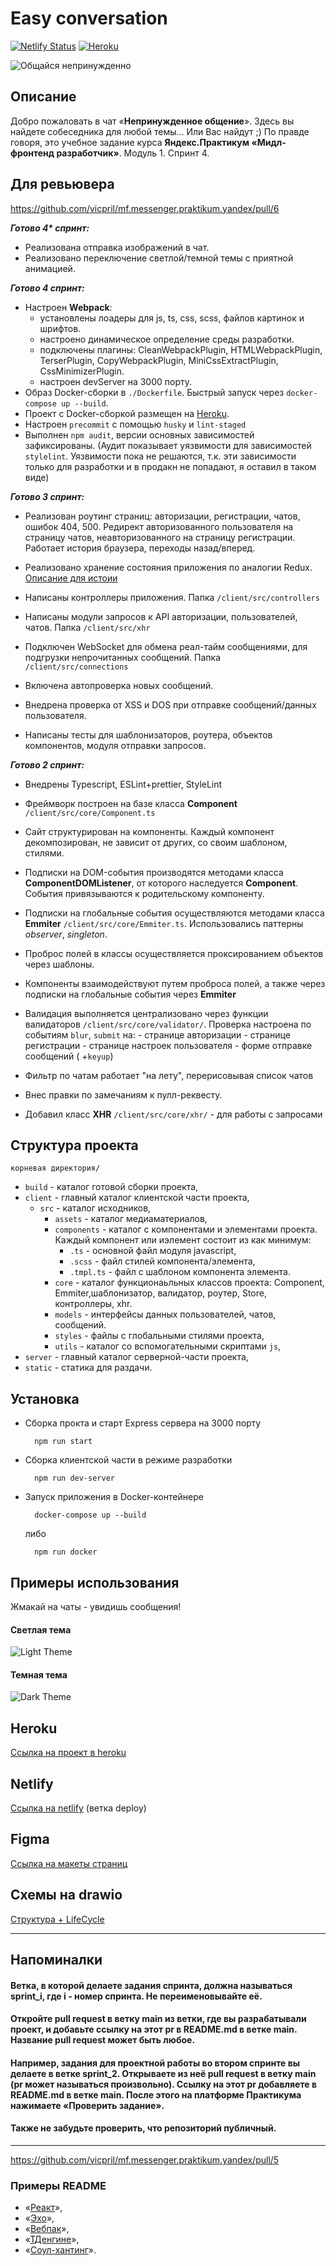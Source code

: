 # Easy conversation

[![Netlify Status](https://api.netlify.com/api/v1/badges/cc37130e-3551-46c1-9f0d-68ce33b86df0/deploy-status)](https://app.netlify.com/sites/keen-gates-c91a4b/deploys) [![Heroku](https://heroku-badge.herokuapp.com/?app=es-chat-app)](https://es-chat-app.herokuapp.com/)

![Общайся непринужденно](https://robohash.org/illoadipisciconsequuntur.png?size=200x200&set=set1)

## Описание

Добро пожаловать в чат «**Непринужденное общение**». Здесь вы найдете собеседника для любой темы… Или Вас найдут ;)
По правде говоря, это учебное задание курса **Яндекс.Практикум «Мидл-фронтенд разработчик»**. Модуль 1. Спринт 4.

## Для ревьювера

https://github.com/vicpril/mf.messenger.praktikum.yandex/pull/6

**_Готово 4\* спринт:_**

-  Реализована отправка изображений в чат.
-  Реализовано переключение светлой/темной темы с приятной анимацией.

**_Готово 4 спринт:_**

-  Настроен **Webpack**:
   -  установлены лоадеры для js, ts, css, scss, файлов картинок и шрифтов.
   -  настроено динамическое определение среды разработки.
   -  подключены плагины: CleanWebpackPlugin, HTMLWebpackPlugin, TerserPlugin, CopyWebpackPlugin, MiniCssExtractPlugin, CssMinimizerPlugin.
   -  настроен devServer на 3000 порту.
-  Образ Docker-сборки в `./Dockerfile`. Быстрый запуск через `docker-compose up --build`.
-  Проект с Docker-сборкой размещен на [Heroku](https://es-chat-app.herokuapp.com/).
-  Настроен `precommit` с помощью `husky` и `lint-staged`
-  Выполнен `npm audit`, версии основных зависимостей зафиксированы. (Аудит показывает уязвимости для зависимостей `stylelint`. Уязвимости пока не решаются, т.к. эти зависимости только для разработки и в продакн не попадают, я оставил в таком виде)

**_Готово 3 спринт:_**

-  Реализован роутинг страниц: авторизации, регистрации, чатов, ошибок 404, 500.
   Редирект авторизованного пользователя на страницу чатов, неавторизованного на страницу регистрации.
   Работает история браузера, переходы назад/вперед.

-  Реализовано хранение состояния приложения по аналогии Redux. [Описание для истоии](https://yandex-students.slack.com/archives/C01ULNXB2HK/p1619947642074100?thread_ts=1619859734.055200&cid=C01ULNXB2HK)

-  Написаны контроллеры приложения. Папка `/client/src/controllers`
-  Написаны модули запросов к API авторизации, пользователей, чатов. Папка `/client/src/xhr`
-  Подключен WebSocket для обмена реал-тайм сообщениями, для подгрузки непрочитанных сообщений. Папка `/client/src/connections`
-  Включена автопроверка новых сообщений.
-  Внедрена проверка от XSS и DOS при отправке сообщений/данных пользователя.
-  Написаны тесты для шаблонизаторов, роутера, объектов компонентов, модуля отправки запросов.

**_Готово 2 спринт:_**

-  Внедрены Typescript, ESLint+prettier, StyleLint
-  Фреймворк построен на базе класса **Component** `/client/src/core/Component.ts`
-  Сайт структурирован на компоненты. Каждый компонент декомпозирован, не зависит от других, со своим шаблоном, стилями.
-  Подписки на DOM-события производятся методами класса **ComponentDOMListener**, от которого наследуется **Component**. События привязываются к родительскому компоненту.
-  Подписки на глобальные события осуществляются методами класса **Emmiter** `/client/src/core/Emmiter.ts`. Использовались паттерны _observer_, _singleton_.
-  Проброс полей в классы осуществляется проксированием объектов через шаблоны.
   <TagName bind:prop="somepropfromcomponent"></TagName>
-  Компоненты взаимодействуют путем проброса полей, а также через подписки на глобальные события через **Emmiter**

-  Валидация выполняется централизовано через функции валидаторов `/client/src/core/validator/`. Проверка настроена по событиям `blur`, `submit` на: - странице авторизации - странице регистрации - странице настроек пользователя - форме отправке сообщений ( +`keyup`)

-  Фильтр по чатам работает "на лету", перерисовывая список чатов
-  Внес правки по замечаниям к пулл-реквесту.
-  Добавил класс **XHR** `/client/src/core/xhr/` - для работы с запросами

## Структура проекта

`корневая директория/`

-  `build` - каталог готовой сборки проекта,
-  `client` - главный каталог клиентской части проекта,
   -  `src` - каталог исходников,
      -  `assets` - каталог медиаматериалов,
      -  `components` - каталог с компонентами и элементами проекта. Каждый компонент или иэлемент состоит из как минимум:
         -  `.ts` - основной файл модуля javascript,
         -  `.scss` - файл стилей компонента/элемента,
         -  `.tmpl.ts` - файл с шаблоном компонента элемента.
      -  `core` - каталог функционаьльных классов проекта: Component, Emmiter,шаблонизатор, валидатор, роутер, Store, контроллеры, xhr.
      -  `models` - интерфейсы данных пользователей, чатов, сообщений.
      -  `styles` - файлы с глобальными стилями проекта,
      -  `utils` - каталог со вспомогательными скриптами `js`,
-  `server` - главный каталог серверной-части проекта,
-  `static` - статика для раздачи.

## Установка

-  Сборка прокта и старт Express сервера на 3000 порту

         npm run start

-  Сборка клиентской части в режиме разработки

         npm run dev-server

-  Запуск приложения в Docker-контейнере

         docker-compose up --build

   либо

         npm run docker

## **Примеры использования**

Жмакай на чаты - увидишь сообщения!

#### Светлая тема

![Light Theme](screenshots/light-theme.png)

#### Темная тема

![Dark Theme](screenshots/dark-theme.png)

## Heroku

[Ссылка на проект в heroku](https://es-chat-app.herokuapp.com/)

## Netlify

[Ссылка на netlify](https://keen-gates-c91a4b.netlify.app/) (ветка deploy)

## Figma

[Ссылка на макеты страниц](https://www.figma.com/file/4EHI7pSzvl3b5SrxIutW21/Chat-Copy?node-id=0%3A1)

## Схемы на drawio

[Структура + LifeCycle](https://drive.google.com/file/d/1rwi9dgw6X8VuwrvWYuE2SwFqzjCtea8p/view?usp=sharing)

---

## Напоминалки

#### Ветка, в которой делаете задания спринта, должна называться sprint_i, где i - номер спринта. Не переименовывайте её.

#### Откройте pull request в ветку main из ветки, где вы разрабатывали проект, и добавьте ссылку на этот pr в README.md в ветке main. Название pull request может быть любое.

#### Например, задания для проектной работы во втором спринте вы делаете в ветке sprint_2. Открываете из неё pull request в ветку main (pr может называться произвольно). Ссылку на этот pr добавляете в README.md в ветке main. После этого на платформе Практикума нажимаете «Проверить задание».

#### Также не забудьте проверить, что репозиторий публичный.

---

https://github.com/vicpril/mf.messenger.praktikum.yandex/pull/5

### **Примеры README**

-  «[Реакт](https://github.com/facebook/react)»,
-  «[Эхо](https://github.com/labstack/echo)»,
-  «[Вебпак](https://github.com/webpack/webpack)»,
-  «[ТДенгине](https://github.com/taosdata/TDengine)»,
-  «[Соул-хантинг](https://github.com/vladpereskokov/soul-hunting/)».
